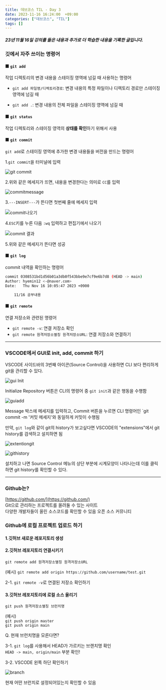 ```yaml
---
title: 데브코스 TIL - Day 3
date: 2023-11-16 16:24:00  +09:00
categories: ["데브코스", "TIL"]
tags: []
---
```


##### 23년 11월 16일 강의를 들은 내용과 추가로 더 학습한 내용을 기록한 글입니다.

### 깃에서 자주 쓰이는 명령어

#### ■ `git add`

작업 디렉토리의 변경 내용을 스테이징 영역에 넘길 때 사용하는 명령어

- `git add 파일명/디렉토리경로`: 변경 내용의 특정 파일이나 디렉토리 경로만 스테이징 영역에 넘길 때

- `git add .`: 변경 내용의 전체 파일을 스테이징 영역에 넘길 때

#### ■ `git status`

작업 디렉토리와 스테이징 영역의 **상태를 확인**하기 위해서 사용

#### ■ `git commit`

`git add`로 스테이징 영역에 추가한 변경 내용들을 버전을 만드는 명령어

1.`git commit`을 터미널에 입력

![git commit](https://github.com/hyemin12/hyemin12.github.io/assets/66300732/049f60b1-7d12-48de-817d-0361c19896c1)

2.위와 같은 메세지가 뜨면, 내용을 변경한다는 의미로 `CC`를 입력

![commitmessage](https://github.com/hyemin12/hyemin12.github.io/assets/66300732/7229ad38-81d2-4d44-8dd9-c3109210e431)

3.`---INSERT---`가 뜬다면 첫번째 줄에 메세지 입력

![commit나오기](https://github.com/hyemin12/hyemin12.github.io/assets/66300732/b4e0bbe2-fa4e-423c-add5-1b693cc9584c)

4.`ESC`키를 누른 다음 `:wq` 입력하고 편집기에서 나오기

![commit 결과](https://github.com/hyemin12/hyemin12.github.io/assets/66300732/a7e649f6-f5c0-41a0-aabe-5161c9209ffa)

5.위와 같은 메세지가 뜬다면 성공

#### ■ `git log`

commit 내역을 확인하는 명령어

```bash
commit 0308531bd1d56b01a3db0f543bbe9e7cf9e6b7d8 (HEAD -> main)
Author: hyemin12 <-@naver.com>
Date:   Thu Nov 16 10:05:47 2023 +0900

    11/16 공부내용
```

#### ■ `git remote`

연결 저장소와 관련된 명령어

- `git remote -v`: 연결 저장소 확인
- `git remote 원격저장소별칭 원격저장소URL`: 연결 저장소와 연결하기

---

### VSCODE에서 GUI로 init, add, commit 하기

VSCODE 사이드바의 3번째 아이콘(Source Control)을 사용하면 CLI 보다 편리하게 git을 관리할 수 있다.

![gui Init](https://github.com/hyemin12/hyemin12.github.io/assets/66300732/9923d4cd-71fa-4a24-89fb-4a5bc6f81074)

Initialize Repository 버튼은 CLI의 명령어 중 `git init`과 같은 행동을 수행함

![guiadd](https://github.com/hyemin12/hyemin12.github.io/assets/66300732/2cead4f4-ce2d-413b-9de8-46d0662a01f7)

Message 박스에 메세지를 입력하고, Commit 버튼을 누르면 CLI 명령어인 `git commit -m '커밋 메세지'와 동일하게 커밋이 수행됨

만약, `git log`와 같이 git의 history가 보고싶다면 VSCODE의 "extensions"에서 git history를 검색하고 설치하면 됨

![extentiongit](https://github.com/hyemin12/hyemin12.github.io/assets/66300732/6fce28da-d9a9-4177-83d4-c8a0703f2375)

![githistory](https://github.com/hyemin12/hyemin12.github.io/assets/66300732/e3993cd3-a1c0-477a-a899-f5f147c97556)

설치하고 나면 Source Control 메뉴의 상단 부분에 시계모양이 나타나는데 이를 클릭하면 git history를 확인할 수 있다.

---

### Github는?

[https://github.com/](https://github.com/)  
Git으로 관리하는 프로젝트를 올려둘 수 있는 사이트  
다양한 개발자들이 올린 소스코드를 확인할 수 있음
오픈 소스 커뮤니티

### Github에 로컬 프로젝트 업로드 하기

#### 1.깃허브 새로운 레포지토리 생성

#### 2.깃허브 레포지토리 연결시키기

`git remote add 원격저장소별칭 원격저장소URL`

(예시)
`git remote add origin https://github.com/username/test.git`

2-1. `git remote -v`로 연결된 저장소 확인하기

#### 3.깃허브 레포지토리에 로컬 소스 올리기

`git push 원격저장소별칭 브런치명`

(예시)  
`git push origin master`  
`git push origin main`

Q. 현재 브런치명을 모른다면?

3-1. `git log`를 사용해서 HEAD가 가르키는 브랜치명 확인  
`HEAD -> main, origin/main` 부분 확인!

3-2. VSCODE 왼쪽 하단 확인하기

![branch](https://github.com/hyemin12/hyemin12.github.io/assets/66300732/d5d79572-9303-4ce0-b235-70ca02e8e85c)

현재 어떤 브런치로 설정되어있는지 확인할 수 있음
